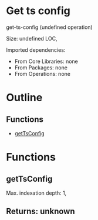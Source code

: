 # Get ts config

get-ts-config (undefined operation)

Size: undefined LOC, 
 
Imported dependencies:

- From Core Libraries: none
- From Packages: none
- From Operations: none

# Outline

## Functions

- [getTsConfig](#getTsConfig)



# Functions

## getTsConfig

Max. indexation depth: 1, 



## Returns: unknown

